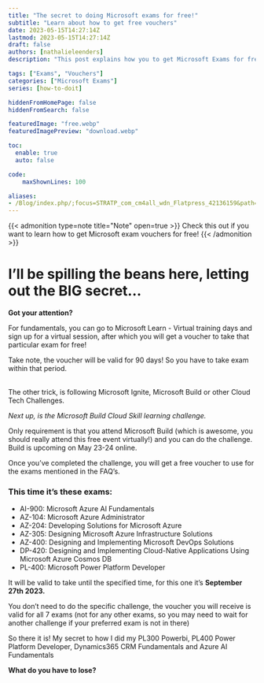 ```yaml
---
title: "The secret to doing Microsoft exams for free!"
subtitle: "Learn about how to get free vouchers"
date: 2023-05-15T14:27:14Z
lastmod: 2023-05-15T14:27:14Z
draft: false
authors: [nathalieleenders]
description: "This post explains how you to get Microsoft Exams for free."

tags: ["Exams", "Vouchers"]
categories: ["Microsoft Exams"]
series: [how-to-doit]

hiddenFromHomePage: false
hiddenFromSearch: false

featuredImage: "free.webp"
featuredImagePreview: "download.webp"

toc:
  enable: true
  auto: false

code:
    maxShownLines: 100

aliases: 
- /Blog/index.php/;focus=STRATP_com_cm4all_wdn_Flatpress_42136159&path=?x=entry:entry230511-101930#C_STRATP_com_cm4all_wdn_Flatpress_42136159__-anchor
---
```


<!--more-->

{{< admonition type=note title="Note" open=true >}}
Check this out if you want to learn how to get Microsoft exam vouchers for free!
{{< /admonition >}}

# I’ll be spilling the beans here, letting out the BIG secret…

**Got your attention?**

For fundamentals, you can go to Microsoft Learn - Virtual training days and sign up for a virtual session, after which you will get a voucher to take that particular exam for free! 

Take note, the voucher will be valid for 90 days! So you have to take exam within that period.<br><br>

The other trick, is following Microsoft Ignite, Microsoft Build or other Cloud Tech Challenges.

*Next up, is the Microsoft Build Cloud Skill learning challenge.*<br>

Only requirement is that you attend Microsoft Build (which is awesome, you should really attend this free event virtually!) and you can do the challenge. Build is upcoming on May 23-24 online.

Once you’ve completed the challenge, you will get a free voucher to use for the exams mentioned in the FAQ’s. 

### This time it’s these exams: ###

- AI-900: Microsoft Azure AI Fundamentals
- AZ-104: Microsoft Azure Administrator
- AZ-204: Developing Solutions for Microsoft Azure
- AZ-305: Designing Microsoft Azure Infrastructure Solutions
- AZ-400: Designing and Implementing Microsoft DevOps Solutions
- DP-420: Designing and Implementing Cloud-Native Applications Using Microsoft Azure Cosmos DB
- PL-400: Microsoft Power Platform Developer

It will be valid to take until the specified time, for this one it’s **September 27th 2023.**

You don’t need to do the specific challenge, the voucher you will receive is valid for all 7 exams (not for any other exams, so you may need to wait for another challenge if your preferred exam is not in there)

So there it is! My secret to how I did my PL300 Powerbi, PL400 Power Platform Developer, Dynamics365 CRM Fundamentals and Azure AI Fundamentals

**What do you have to lose?**
